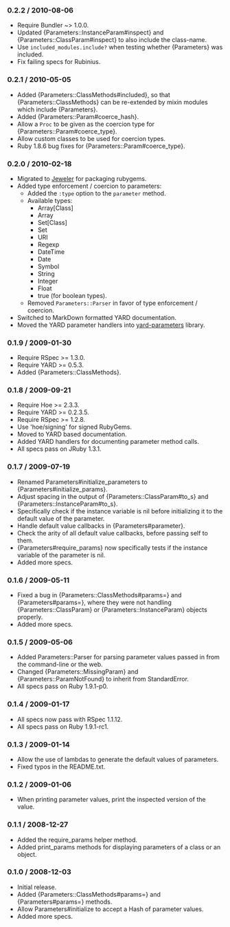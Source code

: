 ### 0.2.2 / 2010-08-06

* Require Bundler ~> 1.0.0.
* Updated {Parameters::InstanceParam#inspect} and
  {Parameters::ClassParam#inspect} to also include the class-name.
* Use `included_modules.include?` when testing whether {Parameters}
  was included.
* Fix failing specs for Rubinius.

### 0.2.1 / 2010-05-05

* Added {Parameters::ClassMethods#included}, so that
  {Parameters::ClassMethods} can be re-extended by mixin modules which
  include {Parameters}.
* Added {Parameters::Param#coerce_hash}.
* Allow a `Proc` to be given as the coercion type for
  {Parameters::Param#coerce_type}.
* Allow custom classes to be used for coercion types.
* Ruby 1.8.6 bug fixes for {Parameters::Param#coerce_type}.

### 0.2.0 / 2010-02-18

* Migrated to [Jeweler](http://github.com/technicalpickles/jeweler)
  for packaging rubygems.
* Added type enforcement / coercion to parameters:
  * Added the `:type` option to the `parameter` method.
  * Available types:
    * Array[Class]
    * Array
    * Set[Class]
    * Set
    * URI
    * Regexp
    * DateTime
    * Date
    * Symbol
    * String
    * Integer
    * Float
    * true (for boolean types).
  * Removed `Parameters::Parser` in favor of type enforcement / coercion.
* Switched to MarkDown formatted YARD documentation.
* Moved the YARD parameter handlers into
  [yard-parameters](http://github.com/postmodern/yard-parameters) library.

### 0.1.9 / 2009-01-30

* Require RSpec >= 1.3.0.
* Require YARD >= 0.5.3.
* Added {Parameters::ClassMethods}.

### 0.1.8 / 2009-09-21

* Require Hoe >= 2.3.3.
* Require YARD >= 0.2.3.5.
* Require RSpec >= 1.2.8.
* Use 'hoe/signing' for signed RubyGems.
* Moved to YARD based documentation.
* Added YARD handlers for documenting parameter method calls.
* All specs pass on JRuby 1.3.1.

### 0.1.7 / 2009-07-19

* Renamed Parameters#initialize_parameters to
  {Parameters#initialize_params}.
* Adjust spacing in the output of {Parameters::ClassParam#to_s}
  and {Parameters::InstanceParam#to_s}.
* Specifically check if the instance variable is nil
  before initializing it to the default value of the parameter.
* Handle default value callbacks in {Parameters#parameter}.
* Check the arity of all default value callbacks, before
  passing self to them.
* {Parameters#require_params} now specifically tests if
  the instance variable of the parameter is nil.
* Added more specs.

### 0.1.6 / 2009-05-11

* Fixed a bug in {Parameters::ClassMethods#params=} and {Parameters#params=},
  where they were not handling {Parameters::ClassParam} or
  {Parameters::InstanceParam} objects properly.
* Added more specs.

### 0.1.5 / 2009-05-06

* Added Parameters::Parser for parsing parameter values passed in from
  the command-line or the web.
* Changed {Parameters::MissingParam} and {Parameters::ParamNotFound} to
  inherit from StandardError.
* All specs pass on Ruby 1.9.1-p0.

### 0.1.4 / 2009-01-17

* All specs now pass with RSpec 1.1.12.
* All specs pass on Ruby 1.9.1-rc1.

### 0.1.3 / 2009-01-14

* Allow the use of lambdas to generate the default values of parameters.
* Fixed typos in the README.txt.

### 0.1.2 / 2009-01-06

* When printing parameter values, print the inspected version of the value.

### 0.1.1 / 2008-12-27

* Added the require_params helper method.
* Added print_params methods for displaying parameters of a class or an
  object.

### 0.1.0 / 2008-12-03

* Initial release.
* Added {Parameters::ClassMethods#params=} and {Parameters#params=} methods.
* Allow Parameters#initialize to accept a Hash of parameter values.
* Added more specs.

